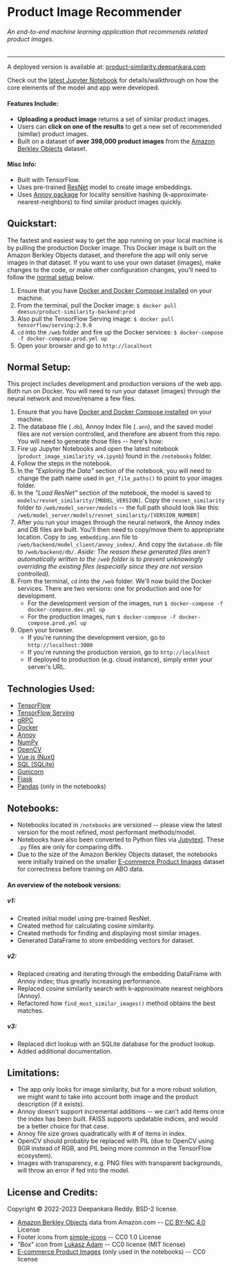 # Product Image Recommender
###### An end-to-end machine learning application that recommends related product images.
___

A deployed version is available at: [product-similarity.deepankara.com](https://product-similarity.deepankara.com)

Check out the [latest Jupyter Notebook](https://github.com/Deesus/product-similarity/blob/master/notebooks/product_image_similarity_v3.ipynb) for details/walkthrough on how the core elements of the model and app were developed.

#### Features Include:
- **Uploading a product image** returns a set of similar product images.
- Users can **click on one of the results** to get a new set of recommended (similar) product images.
- Built on a dataset of **over 398,000 product images** from the [Amazon Berkley Objects](https://amazon-berkeley-objects.s3.amazonaws.com/index.html) dataset.

#### Misc Info:
- Built with TensorFlow. 
- Uses pre-trained [ResNet](https://arxiv.org/pdf/1512.03385.pdf) model to create image embeddings. 
- Uses [Annoy package](https://github.com/spotify/annoy) for locality sensitive hashing (k-approximate-nearest-neighbors) to find similar product images quickly.

## Quickstart:
The fastest and easiest way to get the app running on your local machine is by pulling the production Docker image. This Docker image is built on the Amazon Berkley Objects dataset, and therefore the app will only serve images in that dataset. If you want to use your own dataset (images), make changes to the code, or make other configuration changes, you'll need to follow the [normal setup](https://github.com/Deesus/product-similarity#normal-setup) below.

1. Ensure that you have [Docker and Docker Compose installed](https://docs.docker.com/desktop/install/linux-install/) on your machine.
2. From the terminal, pull the Docker image: `$ docker pull deesus/product-similarity-backend:prod`
3. Also pull the TensorFlow Serving image: `$ docker pull tensorflow/serving:2.9.0`
4. `cd` into the `/web` folder and fire up the Docker services: `$ docker-compose -f docker-compose.prod.yml up`
5. Open your browser and go to `http://localhost`

## Normal Setup:
This project includes development and production versions of the web app. Both run on Docker. You will need to run your dataset (images) through the neural network and move/rename a few files.

1. Ensure that you have [Docker and Docker Compose installed](https://docs.docker.com/desktop/install/linux-install/) on your machine.
2. The database file (`.db`), Annoy Index file (`.ann`), and the saved model files are not version controlled, and therefore are absent from this repo. You will need to generate those files -- here's how:
3. Fire up Jupyter Notebooks and open the latest notebook (`product_image_similarity_v4.ipynb`) found in the `/notebooks` folder.
4. Follow the steps in the notebook.
5. In the _"Exploring the Data"_ section of the notebook, you will need to change the path name used in `get_file_paths()` to point to your images folder.
6. In the _"Load ResNet"_ section of the notebook, the model is saved to `models/resnet_similarity/[MODEL_VERSION]`. Copy the `resnet_similarity` folder to `/web/model_server/models` -- the full path should look like this: `/web/model_server/models/resnet_similarity/[VERSION_NUMBER]`
7. After you run your images through the neural network, the Annoy index and DB files are built. You'll then need to copy/move them to appropriate location. Copy to `img_embedding.ann` file to `/web/backend/model_client/annoy_index/`. And copy the `database.db` file to `/web/backend/db/`. _Aside: The reason these generated files aren't automatically written to the `/web` folder is to prevent unknowingly overriding the existing files (especially since they are not version controlled)._
8. From the terminal, `cd` into the `/web` folder. We'll now build the Docker services. There are two versions: one for production and one for development.
    - For the development version of the images, run `$ docker-compose -f docker-compose.dev.yml up`
    - For the production images, run `$ docker-compose -f docker-compose.prod.yml up`
9. Open your browser.
    - If you're running the development version, go to  `http://localhost:3000`
    - If you're running the production version, go to `http://localhost`
    - If deployed to production (e.g. cloud instance), simply enter your server's URL.

## Technologies Used:
- [TensorFlow](https://www.tensorflow.org/overview/)
- [TensorFlow Serving](https://www.tensorflow.org/tfx/guide/serving)
- [gRPC](https://grpc.io/)
- [Docker](https://docs.docker.com/)
- [Annoy](https://github.com/spotify/annoy#annoy)
- [NumPy](https://numpy.org/doc/stable/)
- [OpenCV](https://opencv.org/)
- [Vue.js (Nuxt)](https://nuxtjs.org/)
- [SQL (SQLite)](https://docs.python.org/3/library/sqlite3.html)
- [Gunicorn](https://gunicorn.org/)
- [Flask](https://flask.palletsprojects.com/en/2.1.x/)
- [Pandas](https://pandas.pydata.org/pandas-docs/stable) (only in the notebooks)

## Notebooks:
- Notebooks located in `/notebooks` are versioned -- please view the latest version for the most refined, most performant methods/model.
- Notebooks have also been converted to Python files via [Jupytext](https://jupytext.readthedocs.io/en/latest/index.html). These `.py` files are only for comparing diffs.
- Due to the size of the Amazon Berkley Objects dataset, the notebooks were initially trained on the smaller [E-commerce Product Images](https://www.kaggle.com/datasets/vikashrajluhaniwal/fashion-images) dataset for correctness before training on ABO data.

#### An overview of the notebook versions:
##### v1:
- Created initial model using pre-trained ResNet.
- Created method for calculating cosine similarity.
- Created methods for finding and displaying most similar images.
- Generated DataFrame to store embedding vectors for dataset.

##### v2:
- Replaced creating and iterating through the embedding DataFrame with Annoy index; thus greatly increasing performance.
- Replaced cosine similarity search with k-approximate nearest neighbors (Annoy).
- Refactored how `find_most_similar_images()` method obtains the best matches.

##### v3:
- Replaced dict lookup with an SQLite database for the product lookup.
- Added additional documentation.

## Limitations:
- The app only looks for image similarity, but for a more robust solution, we might want to take into account both image and the product description (if it exists).
- Annoy doesn't support incremental additions -- we can't add items once the index has been built. FAISS supports updatable indices, and would be a better choice for that case.
- Annoy file size grows quadratically with # of items in index.
- OpenCV should probably be replaced with PIL (due to OpenCV using BGR instead of RGB, and PIL being more common in the TensorFlow ecosystem).
- Images with transparency, e.g. PNG files with transparent backgrounds, will throw an error if fed into the model.


## License and Credits:
Copyright © 2022-2023 Deepankara Reddy. BSD-2 license.

- [Amazon Berkley Objects](https://amazon-berkeley-objects.s3.amazonaws.com/index.html) data from Amazon.com -- [CC BY-NC 4.0](https://amazon-berkeley-objects.s3.amazonaws.com/LICENSE-CC-BY-NC-4.0.txt) License
- Footer icons from [simple-icons](https://github.com/simple-icons/simple-icons) -- CC0 1.0 License
- "Box" icon from [Lukasz Adam](https://lukaszadam.com/illustrations) -- CC0 license (MIT license)
- [E-commerce Product Images](https://www.kaggle.com/datasets/vikashrajluhaniwal/fashion-images) (only used in the notebooks) -- CC0 license
